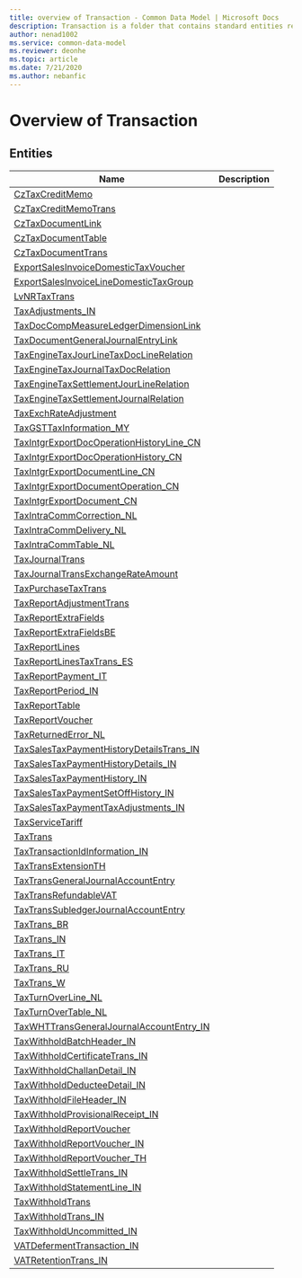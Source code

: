 ```yaml
---
title: overview of Transaction - Common Data Model | Microsoft Docs
description: Transaction is a folder that contains standard entities related to the Common Data Model.
author: nenad1002
ms.service: common-data-model
ms.reviewer: deonhe
ms.topic: article
ms.date: 7/21/2020
ms.author: nebanfic
---
```


# Overview of Transaction


## Entities

|Name|Description|
|---|---|
|[CzTaxCreditMemo](CzTaxCreditMemo.md)||
|[CzTaxCreditMemoTrans](CzTaxCreditMemoTrans.md)||
|[CzTaxDocumentLink](CzTaxDocumentLink.md)||
|[CzTaxDocumentTable](CzTaxDocumentTable.md)||
|[CzTaxDocumentTrans](CzTaxDocumentTrans.md)||
|[ExportSalesInvoiceDomesticTaxVoucher](ExportSalesInvoiceDomesticTaxVoucher.md)||
|[ExportSalesInvoiceLineDomesticTaxGroup](ExportSalesInvoiceLineDomesticTaxGroup.md)||
|[LvNRTaxTrans](LvNRTaxTrans.md)||
|[TaxAdjustments_IN](TaxAdjustments_IN.md)||
|[TaxDocCompMeasureLedgerDimensionLink](TaxDocCompMeasureLedgerDimensionLink.md)||
|[TaxDocumentGeneralJournalEntryLink](TaxDocumentGeneralJournalEntryLink.md)||
|[TaxEngineTaxJourLineTaxDocLineRelation](TaxEngineTaxJourLineTaxDocLineRelation.md)||
|[TaxEngineTaxJournalTaxDocRelation](TaxEngineTaxJournalTaxDocRelation.md)||
|[TaxEngineTaxSettlementJourLineRelation](TaxEngineTaxSettlementJourLineRelation.md)||
|[TaxEngineTaxSettlementJournalRelation](TaxEngineTaxSettlementJournalRelation.md)||
|[TaxExchRateAdjustment](TaxExchRateAdjustment.md)||
|[TaxGSTTaxInformation_MY](TaxGSTTaxInformation_MY.md)||
|[TaxIntgrExportDocOperationHistoryLine_CN](TaxIntgrExportDocOperationHistoryLine_CN.md)||
|[TaxIntgrExportDocOperationHistory_CN](TaxIntgrExportDocOperationHistory_CN.md)||
|[TaxIntgrExportDocumentLine_CN](TaxIntgrExportDocumentLine_CN.md)||
|[TaxIntgrExportDocumentOperation_CN](TaxIntgrExportDocumentOperation_CN.md)||
|[TaxIntgrExportDocument_CN](TaxIntgrExportDocument_CN.md)||
|[TaxIntraCommCorrection_NL](TaxIntraCommCorrection_NL.md)||
|[TaxIntraCommDelivery_NL](TaxIntraCommDelivery_NL.md)||
|[TaxIntraCommTable_NL](TaxIntraCommTable_NL.md)||
|[TaxJournalTrans](TaxJournalTrans.md)||
|[TaxJournalTransExchangeRateAmount](TaxJournalTransExchangeRateAmount.md)||
|[TaxPurchaseTaxTrans](TaxPurchaseTaxTrans.md)||
|[TaxReportAdjustmentTrans](TaxReportAdjustmentTrans.md)||
|[TaxReportExtraFields](TaxReportExtraFields.md)||
|[TaxReportExtraFieldsBE](TaxReportExtraFieldsBE.md)||
|[TaxReportLines](TaxReportLines.md)||
|[TaxReportLinesTaxTrans_ES](TaxReportLinesTaxTrans_ES.md)||
|[TaxReportPayment_IT](TaxReportPayment_IT.md)||
|[TaxReportPeriod_IN](TaxReportPeriod_IN.md)||
|[TaxReportTable](TaxReportTable.md)||
|[TaxReportVoucher](TaxReportVoucher.md)||
|[TaxReturnedError_NL](TaxReturnedError_NL.md)||
|[TaxSalesTaxPaymentHistoryDetailsTrans_IN](TaxSalesTaxPaymentHistoryDetailsTrans_IN.md)||
|[TaxSalesTaxPaymentHistoryDetails_IN](TaxSalesTaxPaymentHistoryDetails_IN.md)||
|[TaxSalesTaxPaymentHistory_IN](TaxSalesTaxPaymentHistory_IN.md)||
|[TaxSalesTaxPaymentSetOffHistory_IN](TaxSalesTaxPaymentSetOffHistory_IN.md)||
|[TaxSalesTaxPaymentTaxAdjustments_IN](TaxSalesTaxPaymentTaxAdjustments_IN.md)||
|[TaxServiceTariff](TaxServiceTariff.md)||
|[TaxTrans](TaxTrans.md)||
|[TaxTransactionIdInformation_IN](TaxTransactionIdInformation_IN.md)||
|[TaxTransExtensionTH](TaxTransExtensionTH.md)||
|[TaxTransGeneralJournalAccountEntry](TaxTransGeneralJournalAccountEntry.md)||
|[TaxTransRefundableVAT](TaxTransRefundableVAT.md)||
|[TaxTransSubledgerJournalAccountEntry](TaxTransSubledgerJournalAccountEntry.md)||
|[TaxTrans_BR](TaxTrans_BR.md)||
|[TaxTrans_IN](TaxTrans_IN.md)||
|[TaxTrans_IT](TaxTrans_IT.md)||
|[TaxTrans_RU](TaxTrans_RU.md)||
|[TaxTrans_W](TaxTrans_W.md)||
|[TaxTurnOverLine_NL](TaxTurnOverLine_NL.md)||
|[TaxTurnOverTable_NL](TaxTurnOverTable_NL.md)||
|[TaxWHTTransGeneralJournalAccountEntry_IN](TaxWHTTransGeneralJournalAccountEntry_IN.md)||
|[TaxWithholdBatchHeader_IN](TaxWithholdBatchHeader_IN.md)||
|[TaxWithholdCertificateTrans_IN](TaxWithholdCertificateTrans_IN.md)||
|[TaxWithholdChallanDetail_IN](TaxWithholdChallanDetail_IN.md)||
|[TaxWithholdDeducteeDetail_IN](TaxWithholdDeducteeDetail_IN.md)||
|[TaxWithholdFileHeader_IN](TaxWithholdFileHeader_IN.md)||
|[TaxWithholdProvisionalReceipt_IN](TaxWithholdProvisionalReceipt_IN.md)||
|[TaxWithholdReportVoucher](TaxWithholdReportVoucher.md)||
|[TaxWithholdReportVoucher_IN](TaxWithholdReportVoucher_IN.md)||
|[TaxWithholdReportVoucher_TH](TaxWithholdReportVoucher_TH.md)||
|[TaxWithholdSettleTrans_IN](TaxWithholdSettleTrans_IN.md)||
|[TaxWithholdStatementLine_IN](TaxWithholdStatementLine_IN.md)||
|[TaxWithholdTrans](TaxWithholdTrans.md)||
|[TaxWithholdTrans_IN](TaxWithholdTrans_IN.md)||
|[TaxWithholdUncommitted_IN](TaxWithholdUncommitted_IN.md)||
|[VATDefermentTransaction_IN](VATDefermentTransaction_IN.md)||
|[VATRetentionTrans_IN](VATRetentionTrans_IN.md)||
